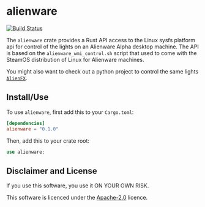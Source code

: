 # alienware

[![Build Status](https://github.com/a1ecbr0wn/alienware-wmi/actions/workflows/build.yml/badge.svg)](https://github.com/a1ecbr0wn/alienware-wmi/actions/workflows/build.yml)

The `alienware` crate provides a Rust API access to the Linux sysfs platform api for control of the lights on an
Alienware Alpha desktop machine.  The API is based on the `alienware_wmi_control.sh` script that used to come with the
SteamOS distribution of Linux for Alienware machines.

You might also want to check out a python project to control the same lights
[`AlienFX`](https://github.com/trackmastersteve/alienfx).

## Install/Use

To use `alienware`, first add this to your `Cargo.toml`:

```toml
[dependencies]
alienware = "0.1.0"
```

Then, add this to your crate root:

```rust
use alienware;
```

## Disclaimer and License

If you use this software, you use it ON YOUR OWN RISK.

This software is licenced under the [Apache-2.0](https://github.com/a1ecbr0wn/alienware-wmi/blob/main/LICENSE) licence.
